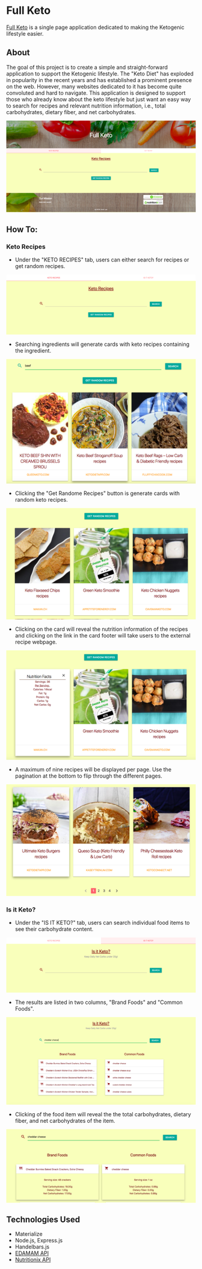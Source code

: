 # Full Keto

[Full Keto](https://jl-fullketo.herokuapp.com/) is a single page application dedicated to making the Ketogenic lifestyle easier.

## About
The goal of this project is to create a simple and straight-forward application to support the Ketogenic lifestyle. The "Keto Diet" has exploded in popularity in the recent years and has established a prominent presence on the web. However, many websites dedicated to it has become quite convoluted and hard to navigate. This application is designed to support those who already know about the keto lifestyle but just want an easy way to search for recipes and relevant nutrition information, i.e., total carbohydrates, dietary fiber, and net carbohydrates. 

![Full Keto](/public/img/homepage.png)

## How To:
### Keto Recipes
* Under the "KETO RECIPES" tab, users can either search for recipes or get random recipes. 

![Keto Recipes](/public/img/recipe-tab.png)

* Searching ingredients will generate cards with keto recipes containing the ingredient.

![Recipe Search Results](/public/img/recipe-search.png)

* Clicking the "Get Randome Recipes" button is generate cards with random keto recipes.

![Random Recipes](/public/img/random-recipes.png)

* Clicking on the card will reveal the nutrition information of the recipes and clicking on the link in the card footer will take users to the external recipe webpage. 

![Nutrition Facts](/public/img/nutrition-facts.png)

* A maximum of nine recipes will be displayed per page. Use the pagination at the bottom to flip through the different pages.

![Pagination](/public/img/pagination.png)

### Is it Keto?
* Under the "IS IT KETO?" tab, users can search individual food items to see their carbohydrate content. 

![Is It Keto?](/public/img/food-section.png)

* The results are listed in two columns, "Brand Foods" and "Common Foods". 

![Food Search Results](/public/img/food-search-results.png)

* Clicking of the food item will reveal the the total carbohydrates, dietary fiber, and net carbohydrates of the item.

![Carbohydrate Facts](/public/img/food-search-open.png)

## Technologies Used
* Materialize
* Node.js, Express.js
* Handelbars.js
* [EDAMAM API](https://developer.edamam.com/)
* [Nutritionix API](https://www.nutritionix.com/)
